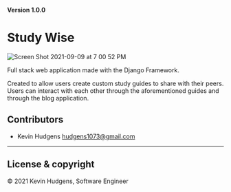 **Version 1.0.0**

# Study Wise

![Screen Shot 2021-09-09 at 7 00 52 PM](https://user-images.githubusercontent.com/49671052/132665980-912d4f26-3f07-4212-a809-bdb8aab47387.png)

Full stack web application made with the Django Framework.

Created to allow users create custom study guides to share with their peers. Users can interact with each other through the aforementioned guides and through the blog application.

## Contributors

- Kevin Hudgens <hudgens1073@gmail.com>

---
## License & copyright

© 2021 Kevin Hudgens, Software Engineer
